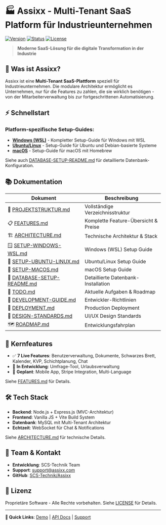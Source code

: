 # 🏭 Assixx - Multi-Tenant SaaS Platform für Industrieunternehmen

[![Version](https://img.shields.io/badge/Version-2025.1-blue.svg)](https://github.com/SCS-Technik/Assixx)
[![Status](https://img.shields.io/badge/Status-Production%20Ready-green.svg)](https://github.com/SCS-Technik/Assixx)
[![License](https://img.shields.io/badge/License-Proprietary-red.svg)](./LICENSE)

> **Moderne SaaS-Lösung für die digitale Transformation in der Industrie**

## 🚀 Was ist Assixx?

Assixx ist eine **Multi-Tenant SaaS-Plattform** speziell für Industrieunternehmen. Die modulare Architektur ermöglicht es Unternehmen, nur für die Features zu zahlen, die sie wirklich benötigen - von der Mitarbeiterverwaltung bis zur fortgeschrittenen Automatisierung.

## ⚡ Schnellstart

### Platform-spezifische Setup-Guides:

- **[Windows (WSL)](./SETUP-WINDOWS-WSL.md)** - Kompletter Setup-Guide für Windows mit WSL
- **[Ubuntu/Linux](./SETUP-UBUNTU-LINUX.md)** - Setup-Guide für Ubuntu und Debian-basierte Systeme
- **[macOS](./SETUP-MACOS.md)** - Setup-Guide für macOS mit Homebrew

Siehe auch [DATABASE-SETUP-README.md](./DATABASE-SETUP-README.md) für detaillierte Datenbank-Konfiguration.

## 📚 Dokumentation

| Dokument                                                  | Beschreibung                         |
| --------------------------------------------------------- | ------------------------------------ |
| 📁 [PROJEKTSTRUKTUR.md](./PROJEKTSTRUKTUR.md)             | Vollständige Verzeichnisstruktur     |
| 📋 [FEATURES.md](./FEATURES.md)                           | Komplette Feature-Übersicht & Preise |
| 🏗️ [ARCHITECTURE.md](./ARCHITECTURE.md)                   | Technische Architektur & Stack       |
| 🪟 [SETUP-WINDOWS-WSL.md](./SETUP-WINDOWS-WSL.md)         | Windows (WSL) Setup Guide            |
| 🐧 [SETUP-UBUNTU-LINUX.md](./SETUP-UBUNTU-LINUX.md)       | Ubuntu/Linux Setup Guide             |
| 🍎 [SETUP-MACOS.md](./SETUP-MACOS.md)                     | macOS Setup Guide                    |
| 💾 [DATABASE-SETUP-README.md](./DATABASE-SETUP-README.md) | Detaillierte Datenbank-Installation  |
| 📝 [TODO.md](./TODO.md)                                   | Aktuelle Aufgaben & Roadmap          |
| 🔧 [DEVELOPMENT-GUIDE.md](./DEVELOPMENT-GUIDE.md)         | Entwickler-Richtlinien               |
| 🚢 [DEPLOYMENT.md](./DEPLOYMENT.md)                       | Production Deployment                |
| 🎨 [DESIGN-STANDARDS.md](./DESIGN-STANDARDS.md)           | UI/UX Design Standards               |
| 🗺️ [ROADMAP.md](./ROADMAP.md)                             | Entwicklungsfahrplan                 |

## 🎯 Kernfeatures

- ✅ **7 Live Features**: Benutzerverwaltung, Dokumente, Schwarzes Brett, Kalender, KVP, Schichtplanung, Chat
- 🚧 **In Entwicklung**: Umfrage-Tool, Urlaubsverwaltung
- 🔮 **Geplant**: Mobile App, Stripe Integration, Multi-Language

Siehe [FEATURES.md](./FEATURES.md) für Details.

## 🛠️ Tech Stack

- **Backend**: Node.js + Express.js (MVC-Architektur)
- **Frontend**: Vanilla JS + Vite Build System
- **Datenbank**: MySQL mit Multi-Tenant Architektur
- **Echtzeit**: WebSocket für Chat & Notifications

Siehe [ARCHITECTURE.md](./ARCHITECTURE.md) für technische Details.

## 👥 Team & Kontakt

- **Entwicklung**: SCS-Technik Team
- **Support**: support@assixx.com
- **GitHub**: [SCS-Technik/Assixx](https://github.com/SCS-Technik/Assixx)

## 📄 Lizenz

Proprietäre Software - Alle Rechte vorbehalten. Siehe [LICENSE](./LICENSE) für Details.

---

**🔗 Quick Links**: [Demo](http://localhost:3000) | [API Docs](./server/API-TEST-README.md) | [Support](./TROUBLESHOOTING.md)
